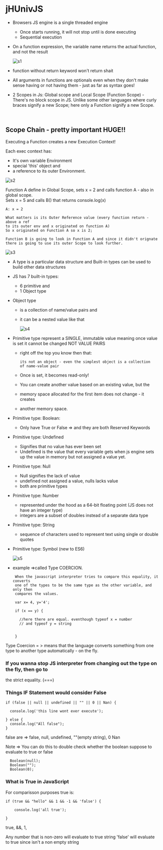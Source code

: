 

# jHUnivJS


- Browsers JS engine is a single threaded engine
	- Once starts running, it will not stop until is done executing
	- Sequential execution

- On a function expression, the variable name returns the actual
  function, and not the result

  ![s1](f1.png?raw=true "s1")

- function without return keyword won't return shait

- All arguments in functions are optionals even when they don't make sense having
  or not having them - just as far as syntax goes!

- 2 Scopes in Js: Global scope and Local Scope (Function Scope) - There's no block
  scope in JS.  Unlike some other languages where curly braces signify a new Scope;
  here only a Function signify a new Scope.


<br/>

## Scope Chain - pretty important  HUGE!!

Executing a Function creates a new Execution Context!    

Each exec context has:   

-	It's own variable Environment
-	special 'this' object and
-	a reference to its outer Environment.


   ![s2](s2.png?raw=true "s2")


Function A define in Global Scope, sets x = 2 and
calls function A - also in global scope.        
Sets x = 5 and calls
B() that returns console.log(x)

	A: x = 2

	What matters is its Outer Reference value (every function return -above a ref
	to its outer env and x originated on function A)
	So x originated on Function A so x is 2;

	Function B is going to look in Function A and since it didn't orignate
	there is going to use its outer Scope to look further.




   ![s3](s3.png?raw=true "s3")



- A type is a particular data structure and
  Built-in types can be used to build other data structures

- JS has 7 built-in types:
		
  - 6 primitive and
  - 1 Object type


- Object type     
  -  is a collection of name/value pairs and 
  -	 it can be a nested value like that


	 ![s4](s4.png?raw=true "s4")


- Primitive type represent a SINGLE, immutable value
  meaning once value is set it cannot be changed NOT VALUE PAIRS

  - right off the top you know then that:
  		
  		its not an object - even the simplest object is a collection
	  	of name-value pair

  - Once is set, it becomes read-only!
  - You can create another value based on an existing value, but the 
  - memory space allocated for the first item does not change - it creates
  - another memory space.

  
	  
- Primitive type: Boolean:

  - Only have True or False => and they are both Reserved Keywords


- Primitive type: Undefined

  - Signifies that no value has ever been set
  - Undefined is the value that every variable gets when js engine
    sets up the value in memory but not assigned a value yet.


- Primitive type: Null

  - Null signifies the lack of value
  - undefined not assigned a value, nulls lacks value
  - both are primitive types


- Primitive type: Number

  - represented under the hood as a 64-bit floating point
  	(JS does not have an integer type)
  - integers are a subset of doubles instead of a separate
  	data type

- Primitive type: String

  - sequence of characters used to represent text
  	using single or double quotes


- Primitive type: Symbol (new to ES6)




  	![s5](s5.png?raw=true "s5")



 - example  =>called Type COERCION.

        When the javascript interpreter tries to compare this equality, it converts
        one of the types to be the same type as the other variable, and only then
        compares the values.

        var x= 4, y='4';
    
        if (x == y) {
    
          //here there are equal. eventhough typeof x = number
          // and typeof y = string
    
    
        }

 Type Coercion = > means that the language converts something from one type
 to another type automatically - on the fly.


### If you wanna stop JS interpreter from changing out the type on the fly, then go to
the strict equality. (===)                


###  Things IF Statement would consider False

    if (false || null || undefined || "" || 0 || Nan) {

      console.log('this line wont ever execute');
    
    } else {
      console.log("All false");
    }  

false are => false, null, undefined, ""(empty string), 0 Nan

Note =>  You can do this to double check whether the boolean suppose to evaluate to
           true or false


      Boolean(null);
      Boolean("");
      Boolean(0);



### What is True in JavaScript

For comparisson purposes true is:

    if (true && "hello" && 1 && -1 && 'false') {

        console.log('all true');

    }



  true, &&, 1,

  Any number that is non-zero will evaluate to true
  string 'false' will evaluate to true since isn't a non empty string 









